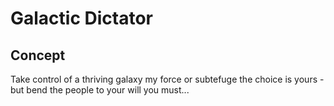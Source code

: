 # Galactic Dictator
## Concept
Take control of a thriving galaxy my force or subtefuge the choice is yours - but bend the people to your will you must...


